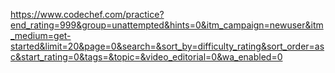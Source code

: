 https://www.codechef.com/practice?end_rating=999&group=unattempted&hints=0&itm_campaign=newuser&itm_medium=get-started&limit=20&page=0&search=&sort_by=difficulty_rating&sort_order=asc&start_rating=0&tags=&topic=&video_editorial=0&wa_enabled=0
